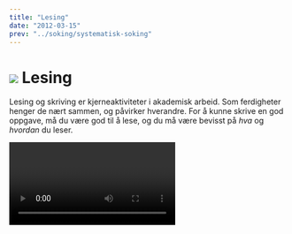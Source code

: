 ```yaml
---
title: "Lesing"
date: "2012-03-15"
prev: "../soking/systematisk-soking"
---
```


# ![](/images/illustrasjoner_lesing_500x450.png) Lesing

Lesing og skriving er kjerneaktiviteter i akademisk arbeid. Som ferdigheter henger de nært sammen, og påvirker hverandre. For å kunne skrive en god oppgave, må du være god til å lese, og du må være bevisst på _hva_ og _hvordan_ du leser.

<Video id="JchpFI50UDk" />

Det viktigste med å lese er _at_ man leser. Den som leser mye og jevnlig, vil som oftest utvikle gode leseferdigheter av seg selv. Råd nummer én til den som skal lese i forbindelse med studier, er derfor: Les! Bare slik kan du bli en god leser.

Å lære seg et fag innebærer også å gjøre seg kjent med tekster som formidler fagets innsikter, metoder og debatter. Du blir kjent med og lærer deg faget også på andre måter enn gjennom lesing: ved å følge forelesninger, ved å delta i samtaler og diskusjoner, på seminarer og i kollokviegrupper, og ved å skrive oppgaver.

I denne delen får du noen enkle råd om hvordan du kan gå fram når du leser, og hva du kan eller bør tenke på. Du kan plukke og samle det du vil av disse rådene – ikke alle råd passer for alle. Ordet «lese» henger ordhistorisk sammen med ord som betyr nettopp «å plukke og samle». Latin _lego_ betyr både «jeg plukker», «jeg samler» og «jeg leser».

God lesing!
